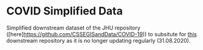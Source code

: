 # COVID Simplified Data
Simplified downstream dataset of the JHU repository ([here]https://github.com/CSSEGISandData/COVID-19)) to subsitute for [this](https://github.com/datasets/covid-19) downstream repository as it is no longer updating regularly (31.08.2020).
